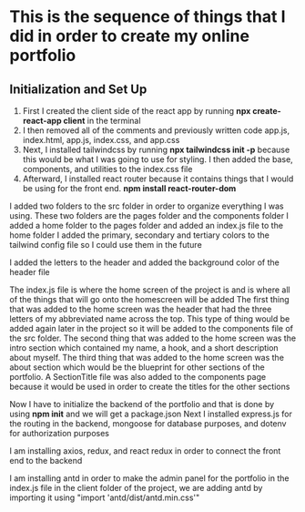 # This is the sequence of things that I did in order to create my online portfolio

## Initialization and Set Up

1. First I created the client side of the react app by running **npx create-react-app client** in the terminal
2. I then removed all of the comments and previously written code app.js, index.html, app.js, index.css, and app.css
3. Next, I installed tailwindcss by running **npx tailwindcss init -p** because this would be what I was going to use for styling. I then added the base, components, and utilities to the index.css file
4. Afterward, I installed react router because it contains things that I would be using for the front end. **npm install react-router-dom**

I added two folders to the src folder in order to organize everything I was using. These two folders are the pages folder and the components folder
I added a home folder to the pages folder and added an index.js file to the home folder
I added the primary, secondary and tertiary colors to the tailwind config file so I could use them in the future

I added the letters to the header and added the background color of the header file

The index.js file is where the home screen of the project is and is where all of the things that will go onto the homescreen will be added
The first thing that was added to the home screen was the header that had the three letters of my abbreviated name across the top. This type of thing would be added again later in the project so it will be added to the components file of the src folder.
The second thing that was added to the home screen was the intro section which contained my name, a hook, and a short description about myself.
The third thing that was added to the home screen was the about section which would be the blueprint for other sections of the portfolio.
A SectionTitle file was also added to the components page because it would be used in order to create the titles for the other sections

Now I have to initialize the backend of the portfolio and that is done by using **npm init** and we will get a package.json
Next I installed express.js for the routing in the backend, mongoose for database purposes, and dotenv for authorization purposes

I am installing axios, redux, and react redux in order to connect the front end to the backend

I am installing antd in order to make the admin panel for the portfolio
in the index.js file in the client folder of the project, we are adding antd by importing it using "import 'antd/dist/antd.min.css'"
